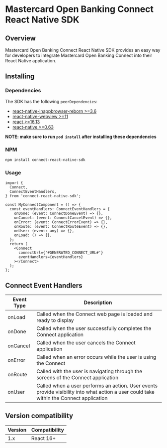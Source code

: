 # Mastercard Open Banking Connect React Native SDK

## Overview

Mastercard Open Banking Connect React Native SDK provides an easy way for developers to integrate Mastercard Open Banking Connect into their React Native application.

## Installing

### Dependencies

The SDK has the following `peerDependencies`:

- [react-native-inappbrowser-reborn >=3.6](https://www.npmjs.com/package/react-native-inappbrowser-reborn)
- [react-native-webview >=11](https://www.npmjs.com/package/react-native-webview)
- [react >=16.13](https://www.npmjs.com/package/react)
- [react-native >=0.63](https://www.npmjs.com/package/react-native)

**NOTE: make sure to run `pod install` after installing these dependencies**

### NPM

```bash
npm install connect-react-native-sdk
```

### Usage

```tsx
import {
  Connect,
  ConnectEventHandlers,
} from 'connect-react-native-sdk';

const MyConnectComponent = () => {
  const eventHandlers: ConnectEventHandlers = {
    onDone: (event: ConnectDoneEvent) => {},
    onCancel: (event: ConnectCancelEvent) => {},
    onError: (event: ConnectErrorEvent) => {},
    onRoute: (event: ConnectRouteEvent) => {},
    onUser: (event: any) => {},
    onLoad: () => {},
  };
  return (
    <Connect
      connectUrl={'#GENERATED_CONNECT_URL#'}
      eventHandlers={eventHandlers}
    ></Connect>
  );
};
```

## Connect Event Handlers

| Event Type | Description                                                                                                                             |
| ---------- | --------------------------------------------------------------------------------------------------------------------------------------- |
| onLoad     | Called when the Connect web page is loaded and ready to display                                                                         |
| onDone     | Called when the user successfully completes the Connect application                                                                     |
| onCancel   | Called when the user cancels the Connect application                                                                                    |
| onError    | Called when an error occurs while the user is using the Connect                                                                         |
| onRoute    | Called with the user is navigating through the screens of the Connect application                                                       |
| onUser     | Called when a user performs an action. User events provide visibility into what action a user could take within the Connect application |

## Version compatibility

| Version | Compatibility |
| ------- | ------------- |
| 1.x     | React 16+     |
